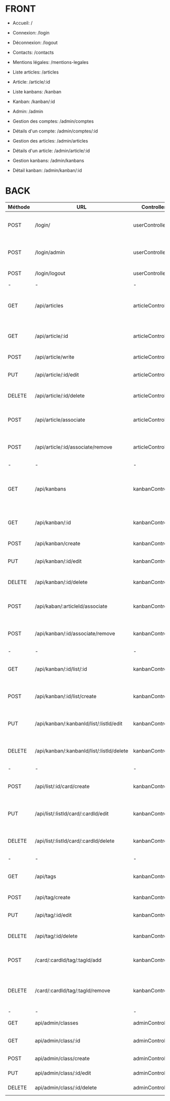 # FRONT

- Accueil: /

- Connexion: /login

- Déconnexion: /logout

- Contacts: /contacts

- Mentions légales: /mentions-legales

- Liste articles: /articles

- Article: /article/:id

- Liste kanbans: /kanban

- Kanban: /kanban/:id

- Admin: /admin

- Gestion des comptes: /admin/comptes

- Détails d'un compte: /admin/comptes/:id

- Gestion des articles: /admin/articles

- Détails d'un article: /admin/article/:id

- Gestion kanbans: /admin/kanbans

- Détail kanban: /admin/kanban/:id

# BACK

|Méthode|URL|Controller|Description|
|-------|---|----------|-----------|
| POST | /login/ | userController | Pour s'identifier en tant que class|
| POST | /login/admin | userController | Pour s'identifier en tant que teacher|
| POST | /login/logout | userController | Pour se déconnecter |
| -| -| -| -|
| GET | /api/articles | articleController | Pour afficher liste des articles en fonction de la classe|
| GET | /api/article/:id | articleController | Pour afficher les détails d'un article |
| POST | /api/article/write | articleController | Pour créer un article|
| PUT | /api/article/:id/edit | articleController | Pour modifier un article |
| DELETE | /api/article/:id/delete | articleController | Pour supprimer un article |
| POST | /api/article/associate| articleController | Pour associer une class a un article|
| POST | /api/article/:id/associate/remove | articleController | Pour retirer l’association une class a un article |
| -| -| -| -|
| GET | /api/kanbans | kanbanController | Pour afficher liste des kanbans en fonction de la classe|
| GET | /api/kanban/:id | kanbanController | Pour afficher les détails d'un kanban |
| POST | /api/kanban/create | kanbanController | Pour créer un kanban|
| PUT | /api/kanban/:id/edit | kanbanController | Pour modifier un kanban |
| DELETE | /api/kanban/:id/delete | kanbanController | Pour supprimer un kanban |
| POST | /api/kaban/:articleId/associate | kanbanController | Pour associer une class a un kanban |
| POST | /api/kanban/:id/associate/remove | kanbanController | Pour retirer l’association une class a un kanban |
| -| -| -| -|
| GET | /api/kanban/:id/list/:id | kanbanController | Pour afficher une liste d'un kanban|
| POST | /api/kanban/:id/list/create | kanbanController | Pour créer une liste dans un kanban|
| PUT | /api/kanban/:kanbanId/list/:listId/edit | kanbanController | Pour modifier une liste d'un kanban|
| DELETE | /api/kanban/:kanbanId/list/:listId/delete | kanbanController | Pour supprimer une liste d'un kanban |
| -| -| -| -|
| POST | /api/list/:id/card/create | kanbanController | Pour créer une carte dans une liste|
| PUT | /api/list/:listId/card/:cardId/edit | kanbanController | Pour modifier une carte dans une liste|
| DELETE | /api/list/:listId/card/:cardId/delete  | kanbanController | Pour supprimer une carte d'une liste |
| -| -| -| -|
| GET | /api/tags | kanbanController | Pour afficher la liste des tags |
| POST | /api/tag/create | kanbanController | Pour créer un tag |
| PUT | /api/tag/:id/edit| kanbanController | Pour modifier un tag|
| DELETE | /api/tag/:id/delete  | kanbanController | Pour supprimer un tag|
| POST | /card/:cardId/tag/:tagId/add | kanbanController | Pour associer un tag à une carte|
| DELETE | /card/:cardId/tag/:tagId/remove | kanbanController | Pour supprimer l'association d'un tag et d'une carte|
| -| -| -| -|
| GET | api/admin/classes | adminController | afficher liste des classes|
| GET | api/admin/class/:id | adminController | afficher les détails d'une classe|
| POST | api/admin/class/create | adminController | créer une classe|
| PUT | api/admin/class/:id/edit | adminController | modifier une classe|
| DELETE | api/admin/class/:id/delete | adminController | supprimer une classe|
